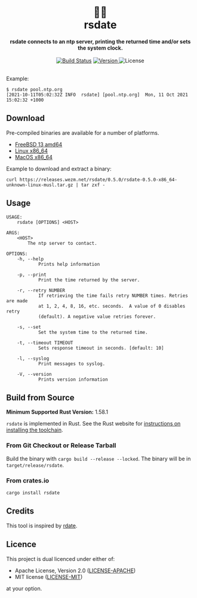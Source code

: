 <h1 align="center">
  🦀📅<br>
  rsdate
</h1>

<div align="center">
  <strong>rsdate connects to an ntp server, printing the returned time and/or
  sets the system clock.</strong>
</div>

<br>

<div align="center">
  <a href="https://cirrus-ci.com/github/wezm/rsdate">
    <img src="https://api.cirrus-ci.com/github/wezm/rsdate.svg" alt="Build Status"></a>
  <a href="https://crates.io/crates/rsdate">
    <img src="https://img.shields.io/crates/v/rsdate.svg" alt="Version">
  </a>
  <img src="https://img.shields.io/crates/l/rsdate.svg" alt="License">
</div>

<br>

Example:

    $ rsdate pool.ntp.org
    [2021-10-11T05:02:32Z INFO  rsdate] [pool.ntp.org]	Mon, 11 Oct 2021 15:02:32 +1000

Download
--------

Pre-compiled binaries are available for a number of platforms.

* [FreeBSD 13 amd64](https://releases.wezm.net/rsdate/0.5.0/rsdate-0.5.0-amd64-unknown-freebsd.tar.gz)
* [Linux x86\_64](https://releases.wezm.net/rsdate/0.5.0/rsdate-0.5.0-x86_64-unknown-linux-musl.tar.gz)
* [MacOS x86\_64](https://releases.wezm.net/rsdate/0.5.0/rsdate-0.5.0-x86_64-apple-darwin.tar.gz)
<!-- * [Windows x86\_64](https://releases.wezm.net/rsdate/0.5.0/rsdate-0.5.0-x86_64-pc-windows-msvc.zip) -->

Example to download and extract a binary:

    curl https://releases.wezm.net/rsdate/0.5.0/rsdate-0.5.0-x86_64-unknown-linux-musl.tar.gz | tar zxf -

Usage
-----

```
USAGE:
    rsdate [OPTIONS] <HOST>

ARGS:
    <HOST>
        The ntp server to contact.

OPTIONS:
    -h, --help
            Prints help information

    -p, --print
            Print the time returned by the server.

    -r, --retry NUMBER
            If retrieving the time fails retry NUMBER times. Retries are made
            at 1, 2, 4, 8, 16, etc. seconds.  A value of 0 disables retry
            (default). A negative value retries forever.

    -s, --set
            Set the system time to the returned time.

    -t, --timeout TIMEOUT
            Sets response timeout in seconds. [default: 10]

    -l, --syslog
            Print messages to syslog.

    -V, --version
            Prints version information
```

Build from Source
-----------------

**Minimum Supported Rust Version:** 1.58.1

`rsdate` is implemented in Rust. See the Rust website for [instructions on
installing the toolchain][rustup].

### From Git Checkout or Release Tarball

Build the binary with `cargo build --release --locked`. The binary will be in
`target/release/rsdate`.

### From crates.io

`cargo install rsdate`

Credits
-------

This tool is inspired by [rdate](https://www.aelius.com/njh/rdate/).

Licence
-------

This project is dual licenced under either of:

- Apache License, Version 2.0 ([LICENSE-APACHE](https://github.com/wezm/rsdate/blob/master/LICENSE-APACHE))
- MIT license ([LICENSE-MIT](https://github.com/wezm/rsdate/blob/master/LICENSE-MIT))

at your option.

[rustup]: https://www.rust-lang.org/tools/install
